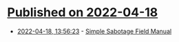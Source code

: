 # [Published on 2022-04-18](index.md)

* [2022-04-18, 13:56:23](https://news.ycombinator.com/item?id=31070624) - [Simple Sabotage Field Manual](https://www.openculture.com/2015/12/simple-sabotage-field-manual.html)
